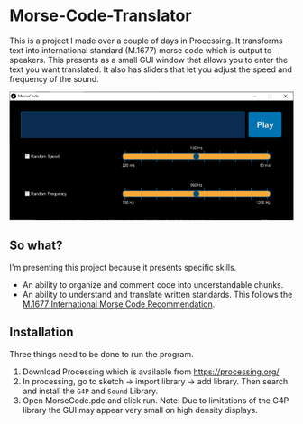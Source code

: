 # Morse-Code-Translator
This is a project I made over a couple of days in Processing. It transforms text into international standard (M.1677) morse code  which is output to speakers. This presents as a small GUI window that allows you to enter the text you want translated. It also has sliders that let you adjust the speed and frequency of the sound.

![Presentation of the user interface](GUI_Example.PNG)

## So what?
I'm presenting this project because it presents specific skills.
* An ability to organize and comment code into understandable chunks.
* An ability to understand and translate written standards. This follows the [M.1677 International Morse Code Recommendation](https://www.itu.int/rec/R-REC-M.1677-1-200910-I/).



## Installation
Three things need to be done to run the program.
1. Download Processing which is available from https://processing.org/
2. In processing, go to sketch -> import library -> add library. Then search and install the `G4P` and `Sound` Library.
3. Open MorseCode.pde and click run.
Note: Due to limitations of the G4P library the GUI may appear very small on high density displays.
